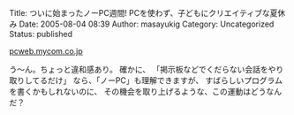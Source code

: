 Title: ついに始まったノーPC週間! PCを使わず、子どもにクリエイティブな夏休み
Date: 2005-08-04 08:39
Author: masayukig
Category: Uncategorized
Status: published

[pcweb.mycom.co.jp](http://pcweb.mycom.co.jp/news/2005/08/02/004.html)

う〜ん。ちょっと違和感あり。
確かに、
「掲示板などでくだらない会話をやり取りしてるだけ」
なら、「ノーPC」も理解できますが、
すばらしいプログラムを書くかもしれないのに、
その機会を取り上げるような、この運動はどうなんだ？
